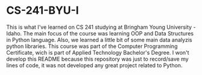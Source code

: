 # CS-241-BYU-I
This is  what I've learned on CS 241 studying at Bringham Young University -Idaho. The main focus of the course was learning OOP and Data Structures in Python language. Also, we learned a little bit of some  main data analyzis python libraries. This course was part of the Computer Programming Certificate, wich is part of Applied Technology Bachelor's Degree. I won't develop this README because this repository was just to record/save my lines of code, it was not developed any great project related to Python. 
